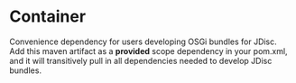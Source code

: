 <!-- Copyright Yahoo. Licensed under the terms of the Apache 2.0 license. See LICENSE in the project root. -->
# Container

Convenience dependency for users developing OSGi bundles for JDisc.
Add this maven artifact as a **provided** scope dependency in your pom.xml, and it will
transitively pull in all dependencies needed to develop JDisc bundles.
